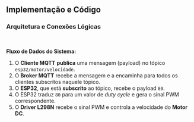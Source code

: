 ## Implementação e Código

### Arquitetura e Conexões Lógicas

<br>

**Fluxo de Dados do Sistema:**

1. O **Cliente MQTT** **publica** uma mensagem (payload) no tópico `esp32/motor/velocidade`.
2. O **Broker MQTT** recebe a mensagem e a encaminha para todos os clientes subscritos naquele tópico.
3. O **ESP32**, que está **subscrito** ao tópico, recebe o payload `80`.
4. O ESP32 traduz `80` para um valor de *duty cycle* e gera o sinal PWM correspondente.
5. O **Driver L298N** recebe o sinal PWM e controla a velocidade do **Motor DC**.